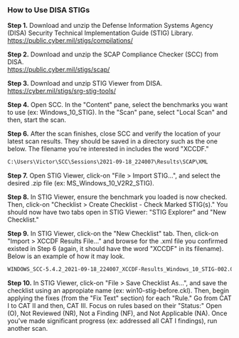 ### How to Use DISA STIGs
**Step 1.** Download and unzip the Defense Information Systems Agency (DISA) Security Technical Implementation Guide (STIG) Library.  
https://public.cyber.mil/stigs/compilations/

**Step 2.** Download and unzip the SCAP Compliance Checker (SCC) from DISA.   
https://public.cyber.mil/stigs/scap/

**Step 3.** Download and unzip STIG Viewer from DISA.   
https://cyber.mil/stigs/srg-stig-tools/

**Step 4.** Open SCC. In the "Content" pane, select the benchmarks you want to use (ex: Windows_10_STIG). In the "Scan" pane, select "Local Scan" and then, start the scan. 

**Step 6.** After the scan finishes, close SCC and verify the location of your latest scan results. They should be saved in a directory such as the one below. The filename you're interested in includes the word "XCCDF."
```bash
C:\Users\Victor\SCC\Sessions\2021-09-18_224007\Results\SCAP\XML
```

**Step 7.** Open STIG Viewer, click-on "File > Import STIG...", and select the desired .zip file (ex: MS_Windows_10_V2R2_STIG). 

**Step 8.** In STIG Viewer, ensure the benchmark you loaded is now checked. Then, click-on "Checklist > Create Checklist - Check Marked STIG(s)." You should now have two tabs open in STIG Viewer: "STIG Explorer" and "New Checklist."

**Step 9.** In STIG Viewer, click-on the "New Checklist" tab. Then, click-on "Import > XCCDF Results File..." and browse for the .xml file you confirmed existed in Step 6 (again, it should have the word "XCCDF" in its filename). Below is an example of how it may look.
```bash
WINDOWS_SCC-5.4.2_2021-09-18_224007_XCCDF-Results_Windows_10_STIG-002.002
```

**Step 10.** In STIG Viewer, click-on "File > Save Checklist As...", and save the checklist using an appropiate name (ex: win10-stig-before.ckl). Then, begin applying the fixes (from the "Fix Text" section) for each "Rule." Go from CAT I to CAT II and then, CAT III. Focus on rules based on their "Status:" Open (O), Not Reviewed (NR), Not a Finding (NF), and Not Applicable (NA). Once you've made significant progress (ex: addressed all CAT I findings), run another scan. 
